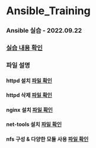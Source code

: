# Ansible_Training
### Ansible 실습 - 2022.09.22
### [실습 내용 확인](https://velog.io/@lijahong/0%EB%B6%80%ED%84%B0-%EC%8B%9C%EC%9E%91%ED%95%98%EB%8A%94-ANSIBLE-%EA%B3%B5%EB%B6%80-Playbook-%EC%8B%A4%EC%8A%B5)

### 파일 설명

#### httpd 설치 [ 파일 확인 ](https://github.com/lijahong/Ansible_Training/blob/main/httpd.yaml)

#### httpd 삭제 [ 파일 확인 ](https://github.com/lijahong/Ansible_Training/blob/main/delete_httpd.yaml)

#### nginx 설치 [ 파일 확인 ](https://github.com/lijahong/Ansible_Training/blob/main/nginx.yaml)

#### net-tools 설치 [ 파일 확인 ](https://github.com/lijahong/Ansible_Training/blob/main/nettool.yaml)

#### nfs 구성 & 다양한 모듈 사용 [ 파일 확인 ](https://github.com/lijahong/Ansible_Training/blob/main/nfs_setup.yaml)
